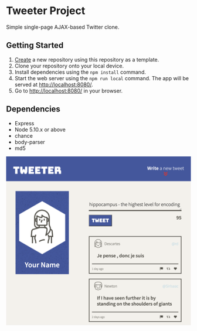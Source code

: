 # Tweeter Project

Simple single-page AJAX-based Twitter clone.

## Getting Started

1. [Create](https://docs.github.com/en/repositories/creating-and-managing-repositories/creating-a-repository-from-a-template) a new repository using this repository as a template.
2. Clone your repository onto your local device.
3. Install dependencies using the `npm install` command.
4. Start the web server using the `npm run local` command. The app will be served at <http://localhost:8080/>.
5. Go to <http://localhost:8080/> in your browser.

## Dependencies

- Express
- Node 5.10.x or above
- chance
- body-parser
- md5

!["Tweeter main page"](https://github.com/dktrdktr/tweeter/blob/master/docs/tweeter-spa.png)
